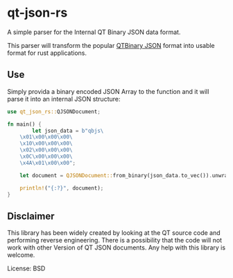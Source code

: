 # qt-json-rs

A simple parser for the Internal QT Binary JSON data format.

This parser will transform the popular
[QTBinary JSON](https://doc.qt.io/qt-6.2/qbinaryjson.html#toBinaryData)
format into usable format for rust applications.

## Use

Simply provida a binary encoded JSON Array to the function and it will parse it into an
internal JSON structure:

```rust
use qt_json_rs::QJSONDocument;

fn main() {
        let json_data = b"qbjs\
    \x01\x00\x00\x00\
    \x10\x00\x00\x00\
    \x02\x00\x00\x00\
    \x0C\x00\x00\x00\
    \x4A\x01\x00\x00";

    let document = QJSONDocument::from_binary(json_data.to_vec()).unwrap();

    println!("{:?}", document);
}
```

## Disclaimer

This library has been widely created by looking at the QT source code and performing reverse
engineering.
There is a possibility that the code will not work with other Version of QT JSON documents.
Any help with this library is welcome.

License: BSD
